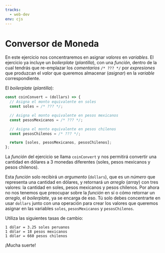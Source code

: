 ```yaml
---
tracks:
  - web-dev
env: cjs
---
```


# Conversor de Moneda

En este ejercicio nos concentraremos en asignar _valores_ en _variables_. El
ejercicio ya incluye un _boilerplate_ (_plantilla_), con una _función_, dentro
de la cual tendrás que re-emplazar los _comentarios_ `/* ??? */` por
_expresiones_ que produzcan el _valor_ que queremos almacenar (_asignar_) en
la _variable_ correspondiente.

El _boilerplate_ (_plantilla_):

```js
const coinConvert = (dollars) => {
  // Asigna el monto equivalente en soles
  const soles = /* ??? */;

  // Asigna el monto equivalente en pesos mexicanos
  const pesosMexicanos = /* ??? */;

  // Asigna el monto equivalente en pesos chilenos
  const pesosChilenos = /* ??? */;

  return [soles, pesosMexicanos, pesosChilenos];
};
```

La _función_ del ejercicio se llama `coinConvert` y nos permitirá convertir una
cantidad en dólares a 3 monedas diferentes (soles, pesos mexicanos y pesos
chilenos).

Esta _función_ solo recibirá un _argumento_ (`dollars`), que es un _número_ que
representa una cantidad en dólares, y retornará un _arreglo_ (_array_) con tres
valores: la cantidad en soles, pesos mexicanos y pesos chilenos. Por ahora no
nos tenemos que preocupar sobre la _función_ en sí o cómo retornar un _arreglo_,
el _boilerplate_, ya se encarga de eso. Tú solo debes concentrarte en usar
`dollars` junto con una operación para crear los valores que queremos asignar en
las variables `soles`, `pesosMexicanos` y `pesosChilenos`.

Utiliza las siguientes tasas de cambio:

```text
1 dólar = 3.25 soles peruanos
1 dólar = 18 pesos mexicanos
1 dólar = 660 pesos chilenos
```

¡Mucha suerte!

